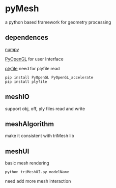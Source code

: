 # pyMesh
a python based framework for geometry processing

## dependences
[numpy](http://www.numpy.org/)

[PyOpenGL](http://pyopengl.sourceforge.net/) for user Interface

[plyfile](https://github.com/dranjan/python-plyfile) need for plyfile read

```
pip install PyOpenGL PyOpenGL_accelerate
pip install plyfile

```

## meshIO
support obj, off, ply files read and write

## meshAlgorithm

make it consistent with triMesh lib

## meshUI
basic mesh rendering

```
python triMeshUI.py modelName
```

need add more mesh interaction

